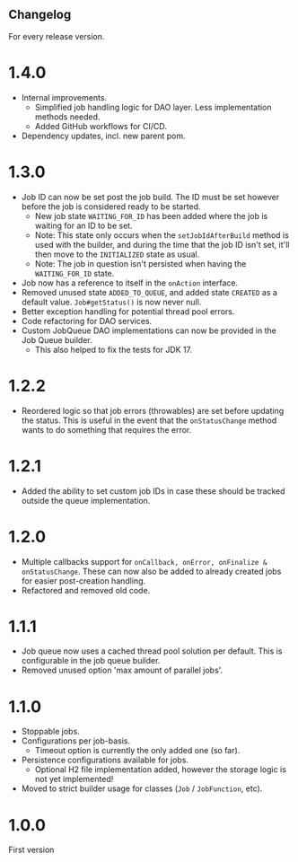 Changelog
-
For every release version.

# 1.4.0
- Internal improvements.
  - Simplified job handling logic for DAO layer. Less implementation methods needed.
  - Added GitHub workflows for CI/CD.
- Dependency updates, incl. new parent pom.

# 1.3.0
- Job ID can now be set post the job build. The ID must be set however before the job is considered ready to be started.
  - New job state `WAITING_FOR_ID` has been added where the job is waiting for an ID to be set.
  - Note: This state only occurs when the
    `setJobIdAfterBuild` method is used with the builder, and during the time that the job ID isn't set, it'll then
    move to the `INITIALIZED` state as usual.
  - Note: The job in question isn't persisted when having the `WAITING_FOR_ID` state.
- Job now has a reference to itself in the `onAction` interface.
- Removed unused state `ADDED_TO_QUEUE`, and added state `CREATED` as a default value. `Job#getStatus()` is now never null.
- Better exception handling for potential thread pool errors.
- Code refactoring for DAO services.
- Custom JobQueue DAO implementations can now be provided in the Job Queue builder.
  - This also helped to fix the tests for JDK 17.

# 1.2.2
- Reordered logic so that job errors (throwables) are set before updating the status. 
  This is useful in the event that the `onStatusChange` method wants to do something that requires the error.

# 1.2.1
- Added the ability to set custom job IDs in case these should be tracked outside the queue implementation.

# 1.2.0
- Multiple callbacks support for `onCallback, onError, onFinalize & onStatusChange`.
  These can now also be added to already created jobs for easier post-creation handling.
- Refactored and removed old code.

# 1.1.1
- Job queue now uses a cached thread pool solution per default. This is configurable in the job queue builder.
- Removed unused option 'max amount of parallel jobs'.

# 1.1.0
- Stoppable jobs.
- Configurations per job-basis.
  - Timeout option is currently the only added one (so far).
- Persistence configurations available for jobs.
    - Optional H2 file implementation added, however the storage logic is not yet implemented!
- Moved to strict builder usage for classes (`Job` / `JobFunction`, etc).



# 1.0.0
First version

